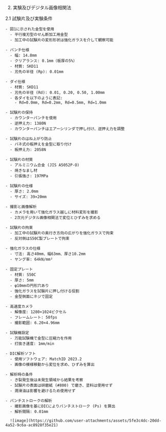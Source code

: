 2. 実験及びデジタル画像相関法

  2.1 試験片及び実験条件

    - 図1に示された金型を使用
      - 平行複刃型のせん断加工用金型
      - 加工中の試験片の変形形状は強化ガラスを介して観察可能

    - パンチ仕様
      - 幅: 14.8mm
      - クリアランス: 0.1mm（板厚の5%）
      - 材質: SKD11
      - 刃先の半径 (Rp): 0.01mm

    - ダイ仕様
      - 材質: SKD11
      - 刃先の半径 (Rd): 0.01, 0.20, 0.50, 1.00mm
      - 各ダイを以下のように表記:
        - Rd=0.0mm, Rd=0.2mm, Rd=0.5mm, Rd=1.0mm

    - 試験片の保持
      - カウンターパンチを使用
      - 逆押え力: 1380N
      - カウンターパンチはエアーシリンダで押し付け、逆押え力を調整

    - 試験片のはね上がり防止
      - バネ式の板押えを金型に取り付け
      - 板押え力: 2058N

    - 試験片の材質
      - アルミニウム合金 (JIS A5052P-O)
      - 焼きなまし材
      - 引張強さ: 197MPa

    - 試験片の仕様
      - 厚さ: 2.0mm
      - サイズ: 39×20mm

    - 撮影と画像解析
      - カメラを用いて強化ガラス越しに材料変形を撮影
      - 2次元デジタル画像相関法で変位とひずみを求める

    - 試験片の拘束
      - 加工中の試験片の奥行き方向の広がりを強化ガラスで拘束
      - 反対側はS50C製プレートで拘束

    - 強化ガラスの仕様
      - 寸法: 高さ40mm、幅63mm、厚さ10.2mm
      - ヤング率: 64kN/mm²

    - 固定プレート
      - 材質: S50C
      - 厚さ: 5mm
      - φ10mmの円形穴あり
      - 強化ガラスを試験片に押し付ける役割
      - 金型側面にネジで固定

    - 高速度カメラ
      - 解像度: 1280×1024ピクセル
      - フレームレート: 50fps
      - 撮影範囲: 6.20×4.96mm

    - 試験機設定
      - 万能試験機で金型に圧縮力を作用
      - 打抜き速度: 1mm/min

    - DIC解析ソフト
      - 使用ソフトウェア: MatchID 2023.2
      - 画像の模様移動から変位を求め、ひずみを算出

    - 解析時の条件
      - き裂発生後は未発生領域から結果を考察
      - 試験片の表面は研磨紙 (#800) で磨き、塗料は使用せず
      - 潤滑油は影響を避けるため使用せず

    - パンチストロークの解析
      - 撮影画像を基にDICによりパンチストローク (Ps) を算出
      - 解析間隔: 0.01mm

      ![image](https://github.com/user-attachments/assets/5fe3c4dc-20dd-4a52-9c6a-ac8928f35e21)
